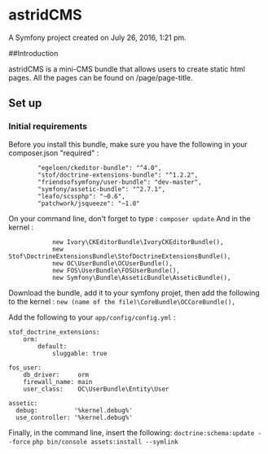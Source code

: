 astridCMS
=======

A Symfony project created on July 26, 2016, 1:21 pm.

##Introduction

astridCMS is a mini-CMS bundle that allows users to create static html pages. All the pages can be found on /page/page-title.

## Set up

### Initial requirements

Before you install this bundle, make sure you have the following in your composer.json "required" :
```
        "egeloen/ckeditor-bundle": "^4.0",
        "stof/doctrine-extensions-bundle": "^1.2.2",
        "friendsofsymfony/user-bundle": "dev-master",
        "symfony/assetic-bundle": "^2.7.1",
        "leafo/scssphp": "~0.6",
        "patchwork/jsqueeze": "~1.0"
```

On your command line, don't forget to type : `composer update`
And in the kernel :
```
            new Ivory\CKEditorBundle\IvoryCKEditorBundle(),
            new Stof\DoctrineExtensionsBundle\StofDoctrineExtensionsBundle(),
            new OC\UserBundle\OCUserBundle(),
            new FOS\UserBundle\FOSUserBundle(),
            new Symfony\Bundle\AsseticBundle\AsseticBundle(),
```
Download the bundle, add it to your symfony projet, then add the following to the kernel :
            `new (name of the file)\CoreBundle\OCCoreBundle(),`
            
Add the following to your `app/config/config.yml` :
```
stof_doctrine_extensions:
    orm:
        default:
            sluggable: true

fos_user:
    db_driver:     orm                       
    firewall_name: main                      
    user_class:    OC\UserBundle\Entity\User 

assetic:
  debug:          '%kernel.debug%'
  use_controller: '%kernel.debug%'
```

Finally, in the command line, insert the following:
`doctrine:schema:update --force`
`php bin/console assets:install --symlink`
